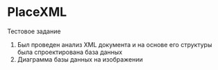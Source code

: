 # PlaceXML
Тестовое задание 
1. Был проведен анализ XML документа и на основе его структуры была спроектирована база данных
2. Диаграмма базы данных на изображении 
